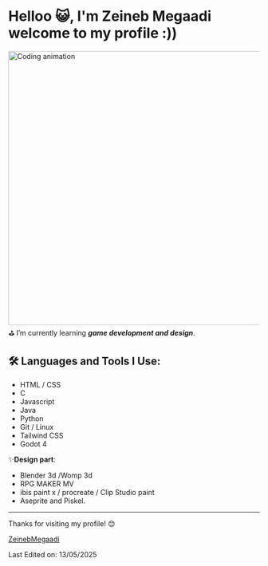 # Helloo 😺, I'm Zeineb Megaadi welcome to my profile :))

<img align="right" src="https://cdn.dribbble.com/users/1277312/screenshots/14733298/media/39b1045e593737587dd60e42c8422d1f.gif" width="550" alt="Coding animation">

⛳ I’m currently learning ***game development and design***.

## 🛠 Languages and Tools I Use:
- HTML / CSS 
- C
- Javascript
- Java
- Python
- Git / Linux
- Tailwind CSS
- Godot 4


✨**Design part**:
- Blender 3d /Womp 3d
- RPG MAKER MV
- ibis paint x / procreate / Clip Studio paint
- Aseprite and Piskel.

---

Thanks for visiting my profile! 😊



[ZeinebMegaadi](https://github.com/ZeinebMegaadi/ZeinebMegaadi)

Last Edited on: 13/05/2025
